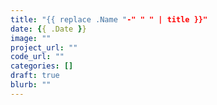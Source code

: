 ```yaml
---
title: "{{ replace .Name "-" " " | title }}"
date: {{ .Date }}
image: ""
project_url: ""
code_url: ""
categories: []
draft: true
blurb: ""
---
```

